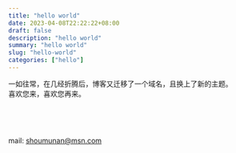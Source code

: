 ```yaml
---
title: "hello world"
date: 2023-04-08T22:22:22+08:00
draft: false
description: "hello world"
summary: "hello world"
slug: "hello-world"
categories: ["hello"]
---
```




一如往常，在几经折腾后，博客又迁移了一个域名，且换上了新的主题。  
喜欢您来，喜欢您再来。

&nbsp;



&nbsp;

mail: shoumunan@msn.com

